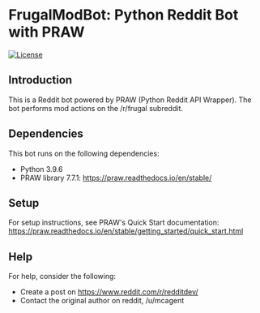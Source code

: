 # FrugalModBot: Python Reddit Bot with PRAW

[![License](https://img.shields.io/badge/license-MIT-blue.svg)](LICENSE)

## Introduction

This is a Reddit bot powered by PRAW (Python Reddit API Wrapper). The bot performs mod actions on the /r/frugal subreddit.

## Dependencies

This bot runs on the following dependencies:

- Python 3.9.6
- PRAW library 7.7.1: https://praw.readthedocs.io/en/stable/

## Setup

For setup instructions, see PRAW's Quick Start documentation: https://praw.readthedocs.io/en/stable/getting_started/quick_start.html

## Help

For help, consider the following:

- Create a post on https://www.reddit.com/r/redditdev/
- Contact the original author on reddit, /u/mcagent
